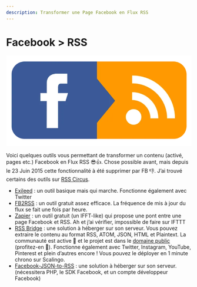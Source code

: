 ```yaml
---
description: Transformer une Page Facebook en Flux RSS
---
```


# Facebook > RSS

![](<../../../.gitbook/assets/image (14).png>)

Voici quelques outils vous permettant de transformer un contenu (activé, pages etc.) Facebook en Flux RSS 😎👍. Chose possible avant, mais depuis le 23 Juin 2015 cette fonctionnalité à été supprimer par FB 👎. J’ai trouvé certains des outils sur [RSS Circus](https://www.scoop.it/t/rss).

* [Exileed](http://feed.exileed.com/) : un outil basique mais qui marche. Fonctionne également avec Twitter
* [FB2RSS](http://fb2rss.altervista.org/) : un outil gratuit assez efficace. La fréquence de mis à jour du flux se fait une fois par heure.
* [Zapier](https://zapier.com/) : un outil gratuit (un IFFT-like) qui propose une pont entre une page Facebook et RSS. Ah et j’ai vérifier, impossible de faire sur IFTTT
* [RSS Bridge](https://github.com/RSS-Bridge/rss-bridge) : une solution à héberger sur son serveur. Vous pouvez extraire le contenu au format RSS, ATOM, JSON, HTML et Plaintext. La communauté est active 🤘 et le projet est dans le [domaine public](https://github.com/RSS-Bridge/rss-bridge/blob/master/UNLICENSE) (profitez-en 👋). Fonctionne également avec Twitter, Instagram, YouTube, Pinterest et plein d’autres encore ! Vous pouvez le déployer en 1 minute chrono sur Scalingo.
* [Facebook-JSON-to-RSS](https://github.com/khawkins98/facebook-json-to-rss) : une solution à héberger sur son serveur. (nécessitera PHP, le SDK Facebook, et un compte développeur Facebook)

